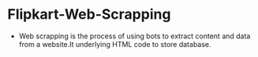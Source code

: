 # Flipkart-Web-Scrapping
* Web scrapping is the process of using bots to extract content and data from a website.It underlying HTML code to store database.
